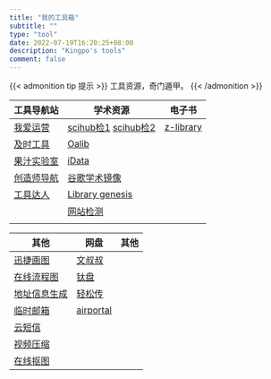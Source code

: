 ```yaml
---
title: "我的工具箱"
subtitle: ""
type: "tool"
date: 2022-07-19T16:20:25+08:00
description: "Kingpo's tools"
comment: false
---
```


{{< admonition tip 提示 >}}
工具资源，奇门遁甲。
{{< /admonition >}}



| 工具导航站                                            | 学术资源                                                                                                                   | 电子书                                   |
| ----------------------------------------------------- | -------------------------------------------------------------------------------------------------------------------------- | ---------------------------------------- |
| [我爱运营](https://www.52yunying.com "聚合各类资源" ) | [scihub检1](https://tool.yovisun.com/scihub/ "全球论文下载") [scihub检2](https://lovescihub.wordpress.com/ "全球论文下载") | [z-library](https://zh.singlelogin.me/ ) |
| [及时工具](https://www.67tool.com "在线工具集合")     | [Oalib](https://www.oalib.com/ "论文免费下载")                                                                             | []()                                     |
| [果汁实验室](http://guozhivip.com/lab/ "资源导航站")  | [iData](https://www.cn-ki.net/)                                                                                            | []()                                     |
| [创造师导航](https://chuangzaoshi.com/ "资源导航站")  | [谷歌学术镜像](http://scholar.scqylaw.com/)                                                                                | []()                                     |
| [工具达人](https://dartools.com/ "工具集合")          | [Library genesis]()                                                                                                        | []()                                     |
| []()                                                  | [网站检测](https://check.1kbtool.com/ "zlibrary,github,谷歌学术，谷歌可用网站检测")                                        | []()                                     |
| []()                                                  | []()                                                                                                                       | []()                                     |


| 其他                                                            | 网盘                                             | 其他 |
| --------------------------------------------------------------- | ------------------------------------------------ | ---- |
| [迅捷画图](https://www.liuchengtu.com/ "迅捷画图")              | [文叔叔](https://www.wenshushu.cn/ "临时传文件") | []() |
| [在线流程图](https://app.diagrams.net/)                         | [钛盘](https://tmp.link/)                        | []() |
| [地址信息生成](https://www.meiguodizhi.com/)                    | [轻松传](https://easychuan.cn)                   | []() |
| [临时邮箱](https://www.67tool.com)                              | [airportal](https://airportal.cn/)               | []() |
| [云短信](https://yunduanxin.net/ "接收短信验证码")              | []()                                             | []() |
| [视频压缩](https://compress-video-online.com/zh "在线视频压缩") | []()                                             | []() |
| [在线抠图](https://bgsub.cn/ "在线抠图，替换背景")              | []()                                             | []() |




